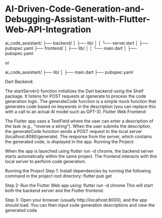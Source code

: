 # AI-Driven-Code-Generation-and-Debugging-Assistant-with-Flutter-Web-API-Integration

ai_code_assistant/
├── backend/
│   ├── lib/
│   │   └── server.dart
│   ├── pubspec.yaml
├── frontend/
│   ├── lib/
│   │   └── main.dart
│   ├── pubspec.yaml

or

ai_code_assistant/
├── lib/
│   ├── main.dart
├── pubspec.yaml

Dart Backend:

The startServer() function initializes the Dart backend using the Shelf package. It listens for POST requests at /generate to process the code generation logic.
The generateCode function is a simple mock function that generates code based on keywords in the description (you can replace this with a call to an actual AI model such as GPT-3).
Flutter Web Frontend:

The Flutter app uses a TextField where the user can enter a description of the task (e.g., "reverse a string").
When the user submits the description, the generateCode function sends a POST request to the local server (localhost:8080/generate).
The response from the server, which contains the generated code, is displayed in the app.
Running the Project:

When the app is launched using flutter run -d chrome, the backend server starts automatically within the same project.
The frontend interacts with this local server to perform code generation.


Running the Project
Step 1: Install dependencies by running the following command in the project root directory:
flutter pub get

Step 2: Run the Flutter Web app using:
flutter run -d chrome
This will start both the backend server and the Flutter frontend.

Step 3: Open your browser (usually http://localhost:8000), and the app should load. You can then input code generation descriptions and view the generated code.
